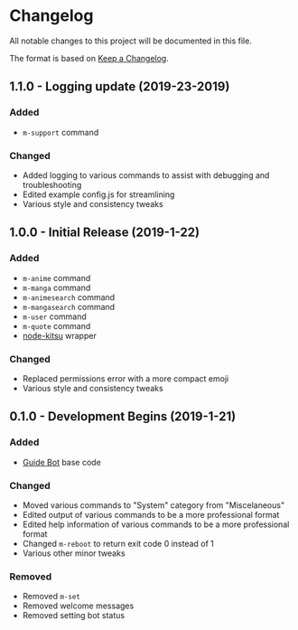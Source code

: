 # Changelog
All notable changes to this project will be documented in this file.

The format is based on [Keep a Changelog](https://keepachangelog.com/en/1.0.0/).

## 1.1.0 - Logging update (2019-23-2019)
### Added
- `m-support` command

### Changed
- Added logging to various commands to assist with debugging and troubleshooting
- Edited example config.js for streamlining
- Various style and consistency tweaks

## 1.0.0 - Initial Release (2019-1-22)
### Added
- `m-anime` command
- `m-manga` command
- `m-animesearch` command
- `m-mangasearch` command
- `m-user` command
- `m-quote` command
- [node-kitsu](https://www.npmjs.com/package/node-kitsu) wrapper

### Changed
- Replaced permissions error with a more compact emoji
- Various style and consistency tweaks

## 0.1.0 - Development Begins (2019-1-21)
### Added
- [Guide Bot](https://github.com/AnIdiotsGuide/guidebot) base code

### Changed
- Moved various commands to "System" category from "Miscelaneous"
- Edited output of various commands to be a more professional format
- Edited help information of various commands to be a more professional format
- Changed `m-reboot` to return exit code 0 instead of 1
- Various other minor tweaks

### Removed
- Removed `m-set`
- Removed welcome messages
- Removed setting bot status
